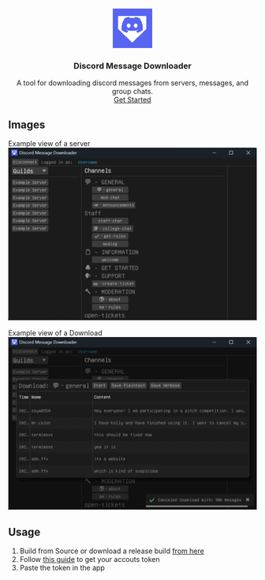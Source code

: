 

<br />
<div align="center">
  <a href="hhttps://github.com/AugustUu/discord_message_downloader">
    <img src="assets/icon.png" alt="Logo" width="80" height="80">
  </a>

  <h3 align="center">Discord Message Downloader</h3>

  <p align="center">
    A tool for downloading discord messages from servers, messages, and group chats.
    <br />
    <a href="#usage">Get Started</a>
  </p>
</div>

## Images
Example view of a server
![Product Name Screen Shot][example_server]

Example view of a Download
![Product Name Screen Shot][example_download]

## Usage
1. Build from Source or download a release build [from here][releases]
2. Follow [this guide][token_guide] to get your accouts token
3. Paste the token in the app


[example_server]: assets/example_server.png
[example_download]: assets/example_download.png
[releases]: /releases
[token_guide]: https://gist.github.com/XielQs/90ab13b0c61c6888dae329199ea6aff3
